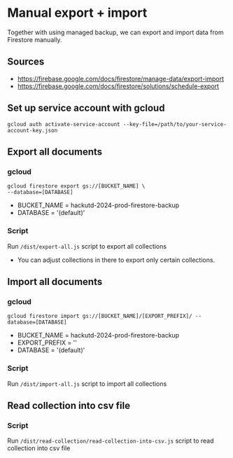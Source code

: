 # Manual export + import

Together with using managed backup, we can export and import data from Firestore manually.

## Sources

- https://firebase.google.com/docs/firestore/manage-data/export-import
- https://firebase.google.com/docs/firestore/solutions/schedule-export

## Set up service account with gcloud

```
gcloud auth activate-service-account --key-file=/path/to/your-service-account-key.json
```

## Export all documents

### gcloud

```
gcloud firestore export gs://[BUCKET_NAME] \
--database=[DATABASE]
```

- BUCKET_NAME = hackutd-2024-prod-firestore-backup
- DATABASE = '(default)'

### Script

Run `/dist/export-all.js` script to export all collections

- You can adjust collections in there to export only certain collections.

## Import all documents

### gcloud

```
gcloud firestore import gs://[BUCKET_NAME]/[EXPORT_PREFIX]/ --database=[DATABASE]
```

- BUCKET_NAME = hackutd-2024-prod-firestore-backup
- EXPORT_PREFIX = ''
- DATABASE = '(default)'

### Script

Run `/dist/import-all.js` script to import all collections

## Read collection into csv file

### Script

Run `/dist/read-collection/read-collection-into-csv.js` script to read collection into csv file
